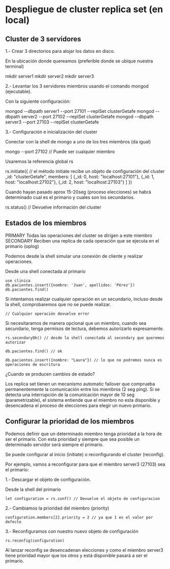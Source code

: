 # Despliegue de cluster replica set (en local)

## Cluster de 3 servidores

1.- Crear 3 directorios para alojar los datos en disco.

En la ubicación donde quereamos (preferible donde se ubique nuestra terminal)

mkdir server1
mkdir server2
mkdir server3

2.- Levantar los 3 servidores miembros usando el comando mongod (ejecutable).

Con la siguiente configuración:

mongod --dbpath server1 --port 27101 --replSet clusterGetafe
mongod --dbpath server2 --port 27102 --replSet clusterGetafe
mongod --dbpath server3 --port 27103 --replSet clusterGetafe

3.- Configuración e inicialización del cluster

Conectar con la shell de mongo a uno de los tres miembros (da igual)

mongo --port 27102 // Puede ser cualquier miembro

Usaremos la referencia global rs

rs.initiate({ // el método initiate recibe un objeto de configuración del cluster
    _id: "clusterGetafe",
    members: [
        {_id: 0, host: "localhost:27101"},
        {_id: 1, host: "localhost:27102"},
        {_id: 2, host: "localhost:27103"}
    ]
})

Cuando hayan pasado aprox 15-20seg (proceso elecciones) se habrá determinado
cual es el primario y cuales son los secundarios.

rs.status() // Devuelve información del cluster

## Estados de los miembros

PRIMARY Todas las operaciones del cluster se dirigen a este miembro
SECONDARY Reciben una replica de cada operación que se ejecuta en el primario (oplog)

Podemos desde la shell simular una conexión de cliente y realizar operaciones.

Desde una shell conectada al primario

```
use clinica
db.pacientes.insert({nombre: 'Juan', apellidos: 'Pérez'})
db.pacientes.find()
```

Si intentamos realizar cualquier operación en un secundario, incluso
desde la shell, comprobaremos que no se puede realizar.

```
// Cualquier operación devuelve error
```

Si necesitaramos de manera opcional que un miembro, cuando sea secundario,
tenga permisos de lectura, debemos autorizarlo expresamente.

```
rs.secondaryOk() // desde la shell conectada al secondary que queremos autorizar

db.pacientes.find() // ok

db.pacientes.insert({nombre: "Laura"}) // lo que no podremos nunca es operaciones de escritura

```

¿Cuando se producen cambios de estado? 

Los replica set tienen un mecanismo automatic failover que comprueba permanentemente la
comunicación entre los miembros (2 seg ping). Si se detecta una interrupción de la comunicación
mayor de 10 seg (parametrizable), el sistema entiende que el miembro no esta disponible
y desencadena el proceso de elecciones para elegir un nuevo primario.

## Configurar la prioridad de los miembros

Podemos definir que un determinado miembro tenga prioridad a la hora de
ser el primario. Con esta prioridad y siempre que sea posible un determinado
servidor será siempre el primario.

Se puede configurar al inicio (initiate) o reconfigurando el cluster (reconfig).

Por ejemplo, vamos a reconfigurar para que el miembro server3 (27103) sea el primario:

1.- Descargar el objeto de configuración.

Desde la shell del primario

```
let configuration = rs.conf() // Devuelve el objeto de configuracion
```

2.- Cambiamos la prioridad del miembro (priority)

```
configuration.members[2].priority = 2 // ya que 1 es el valor por defecto
```

3.- Reconfiguramos con nuestro nuevo objeto de configuración

```
rs.reconfig(configuration)
```

Al lanzar reconfig se desencadenan elecciones y como el miembro server3 tiene
prioridad mayor que los otros y está disponible pasará a ser el primario.

